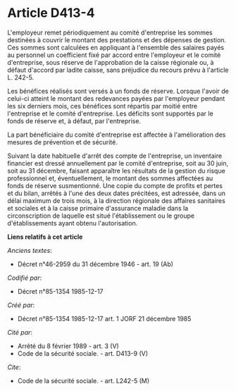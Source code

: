 # Article D413-4

L'employeur remet périodiquement au comité d'entreprise les sommes destinées à couvrir le montant des prestations et des
dépenses de gestion. Ces sommes sont calculées en appliquant à l'ensemble des salaires payés au personnel un coefficient fixé
par accord entre l'employeur et le comité d'entreprise, sous réserve de l'approbation de la caisse régionale ou, à défaut
d'accord par ladite caisse, sans préjudice du recours prévu à l'article L. 242-5. 

Les bénéfices réalisés sont versés à un fonds de réserve. Lorsque l'avoir de celui-ci atteint le montant des redevances
payées par l'employeur pendant les six derniers mois, ces bénéfices sont répartis par moitié entre l'entreprise et le comité
d'entreprise. Les déficits sont supportés par le fonds de réserve et, à défaut, par l'entreprise. 

La part bénéficiaire du comité d'entreprise est affectée à l'amélioration des mesures de prévention et de sécurité. 

Suivant la date habituelle d'arrêt des compte de l'entreprise, un inventaire financier est dressé annuellement par le comité
d'entreprise, soit au 30 juin, soit au 31 décembre, faisant apparaître les résultats de la gestion du risque professionnel
et, éventuellement, le montant des sommes affectées au fonds de réserve susmentionné. Une copie du compte de profits et
pertes et du bilan, arrêtés à l'une des deux dates précitées, est adressée, dans un délai maximum de trois mois, à la
direction régionale des affaires sanitaires et sociales et à la caisse primaire d'assurance maladie dans la circonscription
de laquelle est situé l'établissement ou le groupe d'établissements ayant obtenu l'autorisation.

**Liens relatifs à cet article**

_Anciens textes_:

  - Décret n°46-2959 du 31 décembre 1946 - art. 19 (Ab)

_Codifié par_:

  - Décret n°85-1354 1985-12-17

_Créé par_:

  - Décret n°85-1354 1985-12-17 art. 1 JORF 21 décembre 1985

_Cité par_:

  - Arrêté du 8 février 1989 - art. 3 (V)
  - Code de la sécurité sociale. - art. D413-9 (V)

_Cite_:

  - Code de la sécurité sociale. - art. L242-5 (M)
